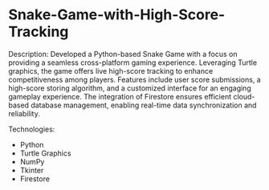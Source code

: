 # Snake-Game-with-High-Score-Tracking
Description:
Developed a Python-based Snake Game with a focus on providing a seamless cross-platform gaming experience. Leveraging Turtle graphics, the game offers live high-score tracking to enhance competitiveness among players. Features include user score submissions, a high-score storing algorithm, and a customized interface for an engaging gameplay experience. The integration of Firestore ensures efficient cloud-based database management, enabling real-time data synchronization and reliability.

Technologies: 
- Python
- Turtle Graphics
- NumPy
- Tkinter
- Firestore 
